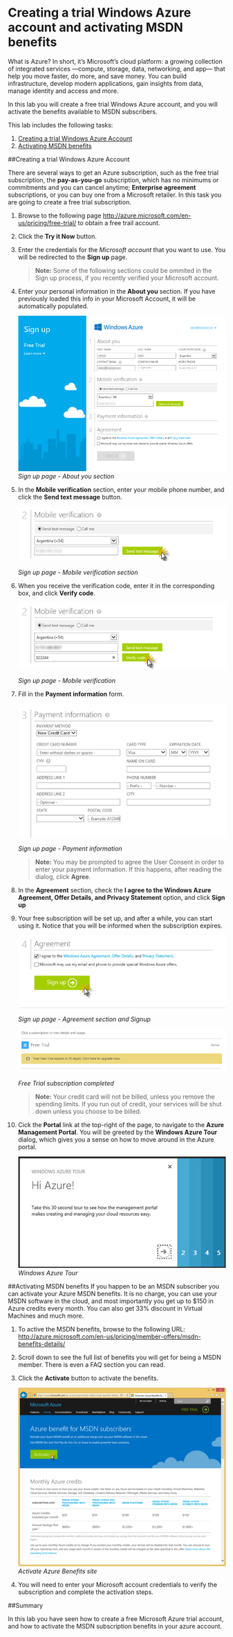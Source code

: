 ﻿Creating a trial Windows Azure account and activating MSDN benefits
===================================================================

What is Azure? In short, it’s Microsoft’s cloud platform: a growing collection of integrated services —compute, storage, data, networking, and app— that help you move faster, do more, and save money. You can build infrastructure, develop modern applications, gain insights from data, manage identity and access and more.

In this lab you will create a free trial Windows Azure account, and you will activate the benefits available to MSDN subscribers.

This lab includes the following tasks:

1. [Creating a trial Windows Azure Account](#Task1)
1. [Activating MSDN benefits](#Task2)

<a name="Task1"></a>
##Creating a trial Windows Azure Account

There are several ways to get an Azure subscription, such as the free trial subscription, the **pay-as-you-go** subscription, which has no minimums or commitments and you can cancel anytime; **Enterprise agreement** subscriptions, or you can buy one from a Microsoft retailer. In this task you are going to create a free trial subscription.

1. Browse to the following page http://azure.microsoft.com/en-us/pricing/free-trial/ to obtain a free trail account.
2. Click the **Try it Now** button.
3. Enter the credentials for the _Microsoft account_ that you want to use. You will be redirected to the **Sign up** page.

	> **Note:** Some of the following sections could be ommited in the Sign up process, if you recently verified your Microsoft account.

4. Enter your personal information in the **About you** section. If you have previously loaded this info in your Microsoft Account, it will be automatically populated.

	![Sign up page - About you section](images/signup1.png?raw=true)
	_Sign up page - About you section_
	
5. In the **Mobile verification** section, enter your mobile phone number, and click the **Send text message** button.

	![Sign up page - Mobile verification](images/signup_mobileverification.png?raw=true)
	
	_Sign up page - Mobile verification section_

6. When you receive the verification code, enter it in the corresponding box, and click **Verify code**.

	![Sign up page - Mobile verification section](images/signup_verifycode.png?raw=true)

	_Sign up page - Mobile verification_
	
7. Fill in the **Payment information** form.

	![Sign up page - Payment information](images/signup_payment.png?raw=true)

	_Sign up page - Payment information_
	
	> **Note:** You may be prompted to agree the User Consent in order to enter your payment information. If this happens, after reading the dialog, click **Agree**.

8. In the **Agreement** section, check the **I agree to the Windows Azure Agreement, Offer Details, and Privacy Statement** option, and click **Sign up**

9. Your free subscription will be set up, and after a while, you can start using it. Notice that you will be informed when the subscription expires.

	![Sign up page - Payment information](images/signup_agree.png?raw=true)

	_Sign up page - Agreement section and Signup_


	![Free Trial subscription completed](images/signup8.png?raw=true)

	_Free Trial subscription completed_
	
	> **Note:** Your credit card will not be billed, unless you remove the spending limits. If you run out of credit, your services will be shut down unless you choose to be billed.
	
10. Cick the **Portal** link at the top-right of the page, to navigate to the **Azure Management Portal**. You will be greeted by the **Windows Azure Tour** dialog, which gives you a sense on how to move around in the Azure portal.

	![Windows Azure Tour](images/AzureTour.png?raw=true)  
	_Windows Azure Tour_  
	
<a name="Task2"></a>
##Activating MSDN benefits
If you happen to be an MSDN subscriber you can activate your Azure MSDN benefits. It is no charge, you can use your MSDN software in the cloud, and most importantly you get up to $150 in Azure credits every month. You can also get 33% discount in Virtual Machines and much more. 

1. To active the MSDN benefits, browse to the following URL: http://azure.microsoft.com/en-us/pricing/member-offers/msdn-benefits-details/
2. Scroll down to see the full list of benefits you will get for being a MSDN member. There is even a FAQ section you can read.
3. Click the **Activate** button to activate the benefits.

	![Activate Azure Benefits site](images/azure-benefits.png?raw=true)
	_Activate Azure Benefits site_
	
4. You will need to enter your Microsoft account credentials to verify the subscription and complete the activation steps.

<a name="Summary"></a>
##Summary

In this lab you have seen how to create a free Microsoft Azure trial account, and how to activate the MSDN subscription benefits in your azure account. 